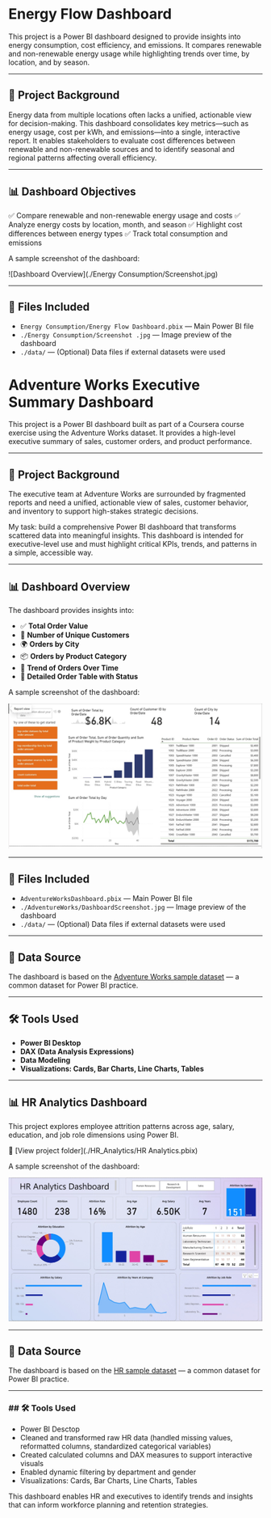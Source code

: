 # Energy Flow Dashboard
This project is a Power BI dashboard designed to provide insights into energy consumption, cost efficiency, and emissions. It compares renewable and non-renewable energy usage while highlighting trends over time, by location, and by season.

---
## 📌 Project Background
Energy data from multiple locations often lacks a unified, actionable view for decision-making. This dashboard consolidates key metrics—such as energy usage, cost per kWh, and emissions—into a single, interactive report. It enables stakeholders to evaluate cost differences between renewable and non-renewable sources and to identify seasonal and regional patterns affecting overall efficiency.

---
## 📊 Dashboard Objectives

✅ Compare renewable and non-renewable energy usage and costs
✅ Analyze energy costs by location, month, and season
✅ Highlight cost differences between energy types
✅ Track total consumption and emissions

A sample screenshot of the dashboard:

![Dashboard Overview](./Energy Consumption/Screenshot.jpg)

---
## 📁 Files Included
- `Energy Consumption/Energy Flow Dashboard.pbix` — Main Power BI file
- `./Energy Consumption/Screenshot .jpg` — Image preview of the dashboard
- `./data/` — (Optional) Data files if external datasets were used






# Adventure Works Executive Summary Dashboard

This project is a Power BI dashboard built as part of a Coursera course exercise using the Adventure Works dataset. It provides a high-level executive summary of sales, customer orders, and product performance.

---
## 🧠 Project Background

The executive team at Adventure Works are surrounded by fragmented reports and need a unified, actionable view of sales, customer behavior, and inventory to support high-stakes strategic decisions.

My task: build a comprehensive Power BI dashboard that transforms scattered data into meaningful insights. This dashboard is intended for executive-level use and must highlight critical KPIs, trends, and patterns in a simple, accessible way.

---

## 📊 Dashboard Overview

The dashboard provides insights into:

- ✅ **Total Order Value**
- 👥 **Number of Unique Customers**
- 🌍 **Orders by City**
- 📦 **Orders by Product Category**
- 📅 **Trend of Orders Over Time**
- 📄 **Detailed Order Table with Status**

A sample screenshot of the dashboard:

![Dashboard Overview](./AdventureWorks/DashboardScreenshot.jpg)

---

## 📁 Files Included

- `AdventureWorksDashboard.pbix` — Main Power BI file
- `./AdventureWorks/DashboardScreenshot.jpg` — Image preview of the dashboard
- `./data/` — (Optional) Data files if external datasets were used

---

## 📌 Data Source

The dashboard is based on the [Adventure Works sample dataset](https://learn.microsoft.com/en-us/power-bi/sample-datasets/adventure-works) — a common dataset for Power BI practice.

---

## 🛠 Tools Used

- **Power BI Desktop**
- **DAX (Data Analysis Expressions)**
- **Data Modeling**
- **Visualizations: Cards, Bar Charts, Line Charts, Tables**

___

## 📊 HR Analytics Dashboard

This project explores employee attrition patterns across age, salary, education, and job role dimensions using Power BI.

🔗 [View project folder](./HR_Analytics/HR Analytics.pbix)

A sample screenshot of the dashboard:

![Dashboard Overview](./HR_Analytics/HR.jpg)

---
## 📌 Data Source

The dashboard is based on the [HR sample dataset](HR_Analytics/HR_Data.xlsx) — a common dataset for Power BI practice.

---
### ## 🛠 Tools Used
- Power BI Desctop
- Cleaned and transformed raw HR data (handled missing values, reformatted columns, standardized categorical variables)
- Created calculated columns and DAX measures to support interactive visuals
- Enabled dynamic filtering by department and gender
- Visualizations: Cards, Bar Charts, Line Charts, Tables

This dashboard enables HR and executives to identify trends and insights that can inform workforce planning and retention strategies.
